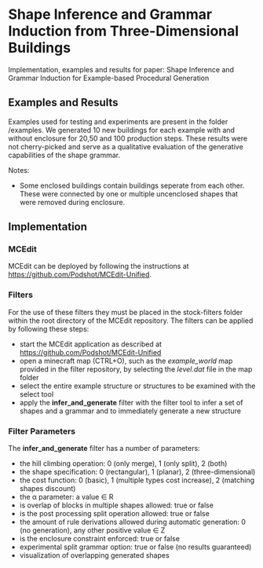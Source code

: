 # Shape Inference and Grammar Induction from Three-Dimensional Buildings
Implementation, examples and results for paper: Shape Inference and Grammar Induction for Example-based Procedural Generation

## Examples and Results
Examples used for testing and experiments are present in the folder /examples.
We generated 10 new buildings for each example with and without enclosure for 20,50 and 100 production steps.
These results were not cherry-picked and serve as a qualitative evaluation of the generative capabilities of the shape grammar.

Notes:
 - Some enclosed buildings contain buildings seperate from each other. These were connected by one or multiple uncenclosed shapes that were removed during enclosure.

## Implementation
### MCEdit
MCEdit can be deployed by following the instructions at https://github.com/Podshot/MCEdit-Unified.

### Filters
For the use of these filters they must be placed in the stock-filters folder within the root directory of the MCEdit repository. The filters can be applied by following these steps:
- start the MCEdit application as described at https://github.com/Podshot/MCEdit-Unified
- open a minecraft map (CTRL+O), such as the *example_world* map provided in the filter repository, by selecting the *level.dat* file in the map folder
- select the entire example structure or structures to be examined with the select tool
- apply the **infer_and_generate** filter with the filter tool to infer a set of shapes and a grammar and to immediately generate a new structure

### Filter Parameters
The **infer_and_generate** filter has a number of parameters:
- the hill climbing operation: 0 (only merge), 1 (only split), 2 (both)
- the shape specification: 0 (rectangular), 1 (planar), 2 (three-dimensional)
- the cost function: 0 (basic), 1 (multiple types cost increase), 2 (matching shapes discount)
- the α parameter: a value ∈ R
- is overlap of blocks in multiple shapes allowed: true or false
- is the post processing split operation allowed: true or false
- the amount of rule derivations allowed during automatic generation: 0 (no generation), any other positive value ∈ Z
- is the enclosure constraint enforced: true or false
- experimental split grammar option: true or false (no results guaranteed)
- visualization of overlapping generated shapes
